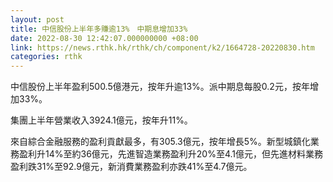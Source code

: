 ```yaml
---
layout: post
title: 中信股份上半年多賺逾13%　中期息增加33%
date: 2022-08-30 12:42:07.000000000 +08:00
link: https://news.rthk.hk/rthk/ch/component/k2/1664728-20220830.htm
categories: rthk
---
```


中信股份上半年盈利500.5億港元，按年升逾13%。派中期息每股0.2元，按年增加33%。

集團上半年營業收入3924.1億元，按年升11%。

來自綜合金融服務的盈利貢獻最多，有305.3億元，按年增長5%。新型城鎮化業務盈利升14%至約36億元，先進智造業務盈利升20%至4.1億元，但先進材料業務盈利跌31%至92.9億元，新消費業務盈利亦跌41%至4.7億元。
